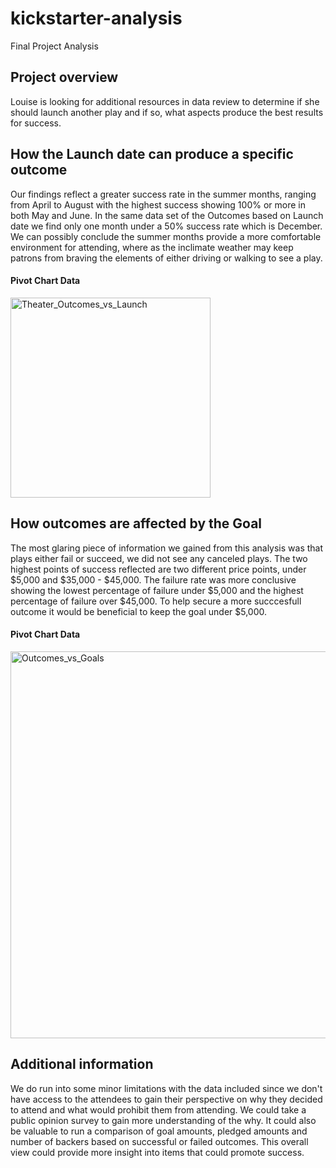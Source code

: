# kickstarter-analysis
Final Project Analysis

## **Project overview**

Louise is looking for additional resources in data review to determine if she should launch another
play and if so, what aspects produce the best results for success. 

## **How the Launch date can produce a specific outcome**

   Our findings reflect a greater success rate in the summer months, ranging from April to August
with the highest success showing 100% or more in both May and June. In the same data set of the Outcomes
based on Launch date we find only one month under a 50% success rate which is December. We can possibly
conclude the summer months provide a more comfortable environment for attending, where as the inclimate 
weather may keep patrons from braving the elements of either driving or walking to see a play.

#### Pivot Chart Data
<img width="320" alt="Theater_Outcomes_vs_Launch" src="https://user-images.githubusercontent.com/100530465/156436620-918cc234-f1d4-4001-824e-6f1183ae1146.png">


## **How outcomes are affected by the Goal**

   The most glaring piece of information we gained from this analysis was that plays either fail or succeed, we 
did not see any canceled plays. The two highest points of success reflected are two different price points, under 
$5,000 and $35,000 - $45,000. The failure rate was more conclusive showing the lowest percentage of failure under
$5,000 and the highest percentage of failure over $45,000. To help secure a more succcesfull outcome it would be 
beneficial to keep the goal under $5,000. 

#### Pivot Chart Data
<img width="619" alt="Outcomes_vs_Goals" src="https://user-images.githubusercontent.com/100530465/156438845-315481ca-d947-4b6a-8984-d1e991d5a0cf.png">


## **Additional information**

 We do run into some minor limitations with the data included since we don't have access to the attendees to gain 
 their perspective on why they decided to attend and what would prohibit them from attending. We could take a public
 opinion survey to gain more understanding of the why. It could also be valuable to run a comparison of goal amounts, 
 pledged amounts and number of backers based on successful or failed outcomes. This overall view could provide more 
 insight into items that could promote success.
  
